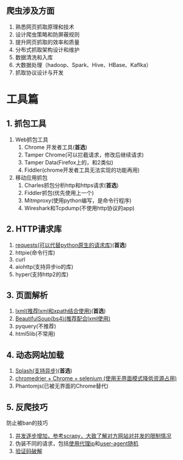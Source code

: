 ## 爬虫涉及方面

1. 熟悉网页抓取原理和技术
2. 设计爬虫策略和防屏蔽规则
3. 提升网页抓取的效率和质量
4. 分布式抓取架构设计和维护
5. 数据清洗和入库
6. 大数据处理（hadoop、Spark、Hive、HBase、Kaflka）
7. 抓取协议设计与开发

# 工具篇

## 1. 抓包工具
1. Web抓包工具
    1. Chrome 开发者工具(**首选**)
    2. Tamper Chrome(可以拦截请求，修改后继续请求)
    3. Tamper Data(Firefox上的，和2类似)
    4. Fiddler(chrome开发者工具无法实现的功能再用)
2. 移动应用抓包
    1. Charles抓包分析http和https请求(**首选**)
    2. Fiddler抓包(优先使用上一个)
    3. Mitmproxy(使用python编写，是命令行程序)
    4. Wireshark和Tcpdump(不使用http协议的app)

## 2. HTTP请求库
1. [requests(可以代替python原生的请求库)](/crawler/requests.md)(**首选**)
2. httpie(命令行库)
3. curl
4. aiohttp(支持异步io的库)
5. hyper(支持http2的库)

## 3. 页面解析
1. [lxml(推荐lxml和xpath结合使用)](/crawler/xpath.md)(**首选**)
2. [BeautifulSoup(bs4)(推荐配合lxml使用)](/crawler/beautifulsoup.md)
3. pyquery(不推荐)
4. html5lib(不常用)


## 4. 动态网站加载
1. [Splash(支持异步)](/crawler/splash.md)(**首选**)
2. [chromedrier + Chrome + selenium (使用无界面模式降低资源占用)](/crawler/selenium/selenium.md)
3. Phantomjs(已被无界面的Chrome替代)

## 5. 反爬技巧
防止被ban的技巧  
1. [并发逐步增加，参考scrapy，大致了解对方网站对并发的限制情况](/crawler/Scrapy/scrapy_optimization.md)
2. 伪装不同的请求，包括[使用代理ip](/crawler/proxy_server.md)和[user-agent随机](/crawler/random_user_agent.md)
3. [验证码破解](/crawler/verification_code.md)


